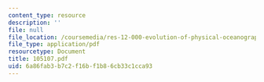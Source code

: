 ```yaml
---
content_type: resource
description: ''
file: null
file_location: /coursemedia/res-12-000-evolution-of-physical-oceanography-spring-2007/6a86fab3b7c2f16bf1b86cb33c1cca93_105107.pdf
file_type: application/pdf
resourcetype: Document
title: 105107.pdf
uid: 6a86fab3-b7c2-f16b-f1b8-6cb33c1cca93
---
```

